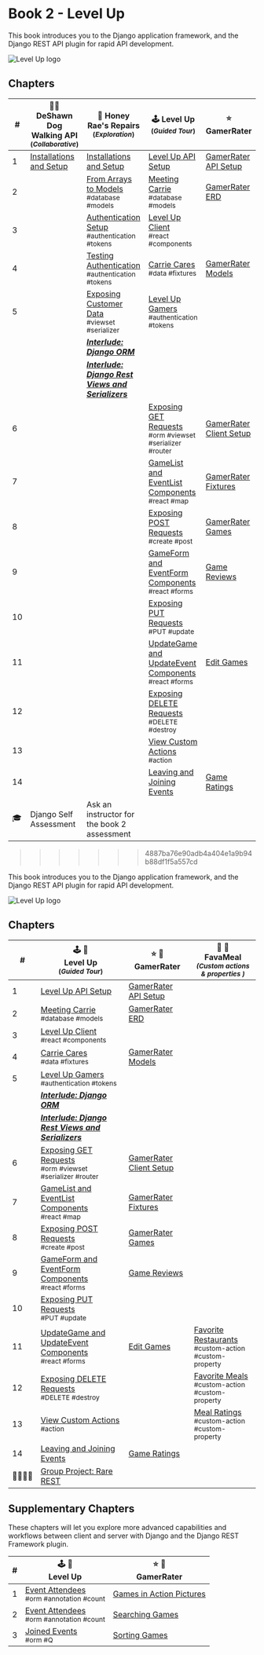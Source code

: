 # Book 2 - Level Up

This book introduces you to the Django application framework, and the Django REST API plugin for rapid API development.

![Level Up logo][image-1]

## Chapters

| # | 🐕‍🦺 DeShawn Dog Walking API <br/><sub>(_Collaborative_)</sub> | 🍯 Honey Rae's Repairs <br/><sub>(_Exploration_)</sub> | 🕹 Level Up <br/><sub>(_Guided Tour_)</sub> | ⭐️ GamerRater <br/> |
|--|--|--|--|--|
| 1 | [Installations and Setup](./chapters/DDW_SETUP.md) | [Installations and Setup](./chapters/HR_INSTALLS.md) | [Level Up API Setup][1] | [GamerRater API Setup][2] |  |
| 2 |  | [From Arrays to Models](./chapters/HR_MODELS.md)  <br/> <sub style="font-size:0.85rem;">\#database #models</sub> |[Meeting Carrie][3] <br/> <sub style="font-size:0.85rem;">\#database #models</sub> | [GamerRater ERD][4] |  |
| 3 |  | [Authentication Setup](./chapters/HR_AUTHENTICATION.md)  <br/> <sub style="font-size:0.85rem;">\#authentication #tokens</sub> | [Level Up Client][5] <br/> <sub style="font-size:0.85rem;">\#react #components</sub> |  |  |
| 4 |  | [Testing Authentication](./chapters/HR_REGISTER.md)  <br/> <sub style="font-size:0.85rem;">\#authentication #tokens</sub> | [Carrie Cares][6] <br/> <sub style="font-size:0.85rem;">\#data #fixtures</sub> | [GamerRater Models][7] |  |
| 5 |  | [Exposing Customer Data](./chapters/HR_CUSTOMER_VIEW.md) <br/> <sub style="font-size:0.85rem;">#viewset #serializer</sub>| [Level Up Gamers][8] <br/> <sub style="font-size:0.85rem;">\#authentication #tokens</sub> |  |  |
|  |  | _**[Interlude: Django ORM][9]**_ |  |  |
|  |  | _**[Interlude: Django Rest Views and Serializers][10]**_ |  |  |
| 6 |  |  | [Exposing GET Requests][11] <br/> <sub style="font-size:0.85rem;">\#orm #viewset #serializer #router</sub> | [GamerRater Client Setup][12] |  |
| 7 |  |  | [GameList and EventList Components][13] <br/> <sub style="font-size:0.85rem;">\#react \#map</sub> | [GamerRater Fixtures][14] |  |
| 8 |  |  | [Exposing POST Requests][15] <br/> <sub style="font-size:0.85rem;">\#create \#post</sub> | [GamerRater Games][16] |  |
| 9 |  |  | [GameForm and EventForm Components][17] <br/> <sub style="font-size:0.85rem;">\#react \#forms</sub> | [Game Reviews][18] |  |
| 10 |  |  | [Exposing PUT Requests][19] <br/> <sub style="font-size:0.85rem;">\#PUT \#update</sub> |  |  |
| 11 |  |  | [UpdateGame and UpdateEvent Components][20] <br/> <sub style="font-size:0.85rem;">\#react \#forms</sub> | [Edit Games][26] |  |
| 12 |  |  | [Exposing DELETE Requests][23] <br/> <sub style="font-size:0.85rem;">\#DELETE \#destroy</sub> |  |  |
| 13 |  |  | [View Custom Actions][25] <br/> <sub style="font-size:0.85rem;">\#action</sub> | |  |
| 14 |  |  | [Leaving and Joining Events][35]| [Game Ratings][21] | |
| 🎓 | Django Self Assessment | Ask an instructor for the book 2 assessment | |
>>>>>>> 4887ba76e90adb4a404e1a9b94b88df1f5a557cd

This book introduces you to the Django application framework, and the Django REST API plugin for rapid API development.

![Level Up logo][image-1]

## Chapters

| # | 🕹 🎲<br/> Level Up <br/><sub>(_Guided Tour_)</sub> | ⭐️ 🎯 <br/> GamerRater <br/> | 🍛 🍔 <br/> FavaMeal <br/> <sub>_(Custom actions &amp; properties )_</sub>  |
|--|--|--|--|
| 1 | [Level Up API Setup][1] | [GamerRater API Setup][2] |  |
| 2 | [Meeting Carrie][3] <br/> <sub style="font-size:0.85rem;">\#database #models</sub> | [GamerRater ERD][4] |  |
| 3 | [Level Up Client][5] <br/> <sub style="font-size:0.85rem;">\#react #components</sub> |  |  |
| 4 | [Carrie Cares][6] <br/> <sub style="font-size:0.85rem;">\#data #fixtures</sub> | [GamerRater Models][7] |  |
| 5 | [Level Up Gamers][8] <br/> <sub style="font-size:0.85rem;">\#authentication #tokens</sub> |  |  |
|  | _**[Interlude: Django ORM][9]**_ |  |  |
|  | _**[Interlude: Django Rest Views and Serializers][10]**_ |  |  |
| 6 | [Exposing GET Requests][11] <br/> <sub style="font-size:0.85rem;">\#orm #viewset #serializer #router</sub> | [GamerRater Client Setup][12] |  |
| 7 | [GameList and EventList Components][13] <br/> <sub style="font-size:0.85rem;">\#react \#map</sub> | [GamerRater Fixtures][14] |  |
| 8 | [Exposing POST Requests][15] <br/> <sub style="font-size:0.85rem;">\#create \#post</sub> | [GamerRater Games][16] |  |
| 9 | [GameForm and EventForm Components][17] <br/> <sub style="font-size:0.85rem;">\#react \#forms</sub> | [Game Reviews][18] |  |
| 10 | [Exposing PUT Requests][19] <br/> <sub style="font-size:0.85rem;">\#PUT \#update</sub> |  |  |
| 11 | [UpdateGame and UpdateEvent Components][20] <br/> <sub style="font-size:0.85rem;">\#react \#forms</sub> | [Edit Games][26] | [Favorite Restaurants][22] <br/> <sub style="font-size:0.85rem;">\#custom-action<br/>\#custom-property</sub> |
| 12 | [Exposing DELETE Requests][23] <br/> <sub style="font-size:0.85rem;">\#DELETE \#destroy</sub> |  | [Favorite Meals][24] <br/> <sub style="font-size:0.85rem;">\#custom-action<br/>\#custom-property</sub> |
| 13 | [View Custom Actions][25] <br/> <sub style="font-size:0.85rem;">\#action</sub> | | [Meal Ratings][27] <br/> <sub style="font-size:0.85rem;">\#custom-action<br/>\#custom-property</sub> |
| 14 | [Leaving and Joining Events][35]| [Game Ratings][21] | |
| 👨‍👩‍👧‍👧 | [Group Project: Rare REST][28] |  |

## Supplementary Chapters

These chapters will let you explore more advanced capabilities and workflows between client and server with Django and the Django REST Framework plugin.

| # | 🕹 🎲 <br/> Level Up | ⭐️ 🎯 <br/> GamerRater <br/> |
|--|--|--|
| 1 | [Event Attendees][29] <br/> <sub style="font-size:0.85rem;">\#orm #annotation #count</sub> | [Games in Action Pictures][30] |
| 2 | [Event Attendees][31] <br/> <sub style="font-size:0.85rem;">\#orm #annotation #count</sub> | [Searching Games][32] |
| 3 | [Joined Events][33] <br/> <sub style="font-size:0.85rem;">\#orm #Q</sub> | [Sorting Games][34] |

[1]:	./chapters/DRF_INSTALLS.md
[2]:	./chapters/GR_SETUP.md
[3]:	./chapters/LU_DATA_DESIGN.md
[4]:	./chapters/GR_ERD.md
[5]:	./chapters/LU_CLIENT.md
[6]:	./chapters/LU_FIXTURES.md
[7]:	./chapters/GR_MODELS.md
[8]:	./chapters/LU_AUTHENTICATION.md
[9]:	./chapters/ORM_PRACTICE.md
[10]:	./chapters/LU-view-serializer-interlude.md "Interlude: Django Rest Views and Serializers"
[11]:	./chapters/LU_LIST_RETRIEVE.md
[12]:	./chapters/GR_CLIENT.md
[13]:	./chapters/LU_CLIENT_LIST.md
[14]:	./chapters/GR_FIXTURES.md
[15]:	./chapters/LU_CREATE.md
[16]:	./chapters/GR_GAMES.md
[17]:	./chapters/LU_CREATE_GAME.md
[18]:	./chapters/GR_REVIEWS.md
[19]:	./chapters/LU_UPDATE.md
[20]:	./chapters/LU_EDIT_FORMS.md
[21]:	./chapters/GR_GAME_RATINGS.md
[22]:	./chapters/FV_REST_FAVE.md
[23]:	./chapters/LU_DESTROY.md
[24]:	./chapters/FV_MEAL_FAVE.md
[25]:	./chapters/LU_CUSTOM_ACTION.md
[26]:	./chapters/GR_EDIT_GAME.md
[27]:	./chapters/FV_MEAL_RATINGS.md
[28]:	./chapters/RARE_REST.md
[29]:	./chapters/EVENTS_PER_GAME.md
[30]:	./chapters/GR_UPLOADS.md
[31]:	./chapters/LU_EVENT_ATTENDEES.md
[32]:	./chapters/GR_SEARCH.md
[33]:	./chapters/LU_JOINED_Q_FILTER.md
[34]:	./chapters/GR_SORTING.md
[35]:   ./chapters/LU_MODEL_PROPERTY.md

[image-1]:	./chapters/images/level-up.png


